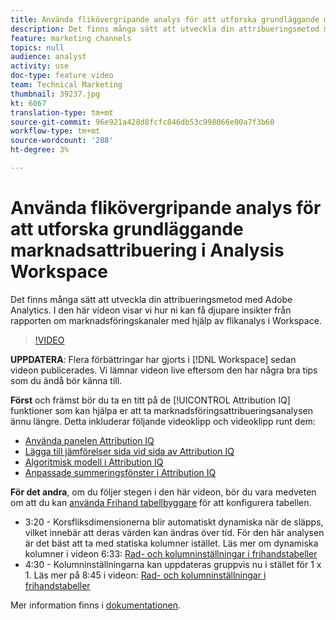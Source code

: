 ```yaml
---
title: Använda flikövergripande analys för att utforska grundläggande marknadsattribuering i Analysis Workspace
description: Det finns många sätt att utveckla din attribueringsmetod med Adobe Analytics. I den här videon visar vi hur ni kan få djupare insikter från rapporten om marknadsföringskanaler med hjälp av flikanalys i Workspace.
feature: marketing channels
topics: null
audience: analyst
activity: use
doc-type: feature video
team: Technical Marketing
thumbnail: 39237.jpg
kt: 6067
translation-type: tm+mt
source-git-commit: 96e921a428d8fcfc846db53c998066e00a7f3b60
workflow-type: tm+mt
source-wordcount: '288'
ht-degree: 3%

---
```



# Använda flikövergripande analys för att utforska grundläggande marknadsattribuering i Analysis Workspace

Det finns många sätt att utveckla din attribueringsmetod med Adobe Analytics. I den här videon visar vi hur ni kan få djupare insikter från rapporten om marknadsföringskanaler med hjälp av flikanalys i Workspace.

>[!VIDEO](https://video.tv.adobe.com/v/39237/?quality=12&learn=on)

**UPPDATERA**: Flera förbättringar har gjorts i [!DNL Workspace] sedan videon publicerades. Vi lämnar videon live eftersom den har några bra tips som du ändå bör känna till.

**Först** och främst bör du ta en titt på de [!UICONTROL Attribution IQ] funktioner som kan hjälpa er att ta marknadsföringsattribueringsanalysen ännu längre. Detta inkluderar följande videoklipp och videoklipp runt dem:

* [Använda panelen Attribution IQ](using-the-attribution-iq-panel.md)
* [Lägga till jämförelser sida vid sida av Attribution IQ](adding-side-by-side-comparisons-of-attribution-iq-models.md)
* [Algoritmisk modell i Attribution IQ](algorithmic-model-in-attribution-iq.md)
* [Anpassade summeringsfönster i Attribution IQ](custom-lookback-windows-in-attribution-iq.md)

**För det andra**, om du följer stegen i den här videon, bör du vara medveten om att du kan [använda Frihand tabellbyggare](../building-freeform-tables/using-the-freeform-table-builder-in-analysis-workspace.md) för att konfigurera tabellen.

* 3:20 - Korsfliksdimensionerna blir automatiskt dynamiska när de släpps, vilket innebär att deras värden kan ändras över tid. För den här analysen är det bäst att ta med statiska kolumner istället. Läs mer om dynamiska kolumner i videon 6:33: [Rad- och kolumninställningar i frihandstabeller](../building-freeform-tables/row-and-column-settings-in-freeform-tables.md)
* 4:30 - Kolumninställningarna kan uppdateras gruppvis nu i stället för 1 x 1. Läs mer på 8:45 i videon: [Rad- och kolumninställningar i frihandstabeller](../building-freeform-tables/row-and-column-settings-in-freeform-tables.md)


Mer information finns i [dokumentationen](https://docs.adobe.com/content/help/en/analytics/analyze/analysis-workspace/attribution/models.html).
